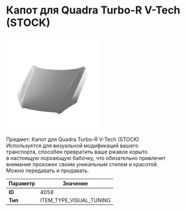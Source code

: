 # Капот для Quadra Turbo-R V-Tech (STOCK)

![Item Image](../img/4058.webp?raw=true)

Предмет: Капот для Quadra Turbo-R V-Tech (STOCK)<br>Используется для визуальной модификаций вашего<br>транспорта, способен превратить ваше ржавое корыто<br>в настоящую порхающую бабочку, что обязательно привлечет<br>внимание прохожих своим уникальным стилем и красотой.<br>Можно передавать и продавать.


| Параметр | Значение |
|----------|----------|
| **ID** | 4058 |
| **Тип** | ITEM_TYPE_VISUAL_TUNING |

